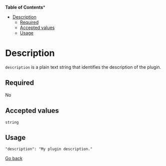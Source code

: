 <!-- START doctoc generated TOC please keep comment here to allow auto update -->
<!-- DON'T EDIT THIS SECTION, INSTEAD RE-RUN doctoc TO UPDATE -->
**Table of Contents***

- [Description](#description)
  - [Required](#required)
  - [Accepted values](#accepted-values)
  - [Usage](#usage)

<!-- END doctoc generated TOC please keep comment here to allow auto update -->

# Description

`description` is a plain text string that identifies the description of the plugin.

## Required
No

## Accepted values
`string`

## Usage
```
"description": "My plugin description."
```

[Go back](MANIFEST.md)
